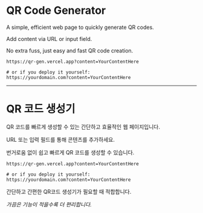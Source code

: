 # QR Code Generator

A simple, efficient web page to quickly generate QR codes.

Add content via URL or input field.

No extra fuss, just easy and fast QR code creation.

```shell
https://qr-gen.vercel.app?content=YourContentHere

# or if you deploy it yourself:
https://yourdomain.com?content=YourContentHere
```


---


# QR 코드 생성기

QR 코드를 빠르게 생성할 수 있는 간단하고 효율적인 웹 페이지입니다.

URL 또는 입력 필드를 통해 콘텐츠를 추가하세요.

번거로움 없이 쉽고 빠르게 QR 코드를 생성할 수 있습니다.


```shell
https://qr-gen.vercel.app?content=YourContentHere

# or if you deploy it yourself:
https://yourdomain.com?content=YourContentHere
```

간단하고 간편한 QR코드 생성기가 필요할 때 적합합니다.

*가끔은 기능이 적을수록 더 편리합니다.*
